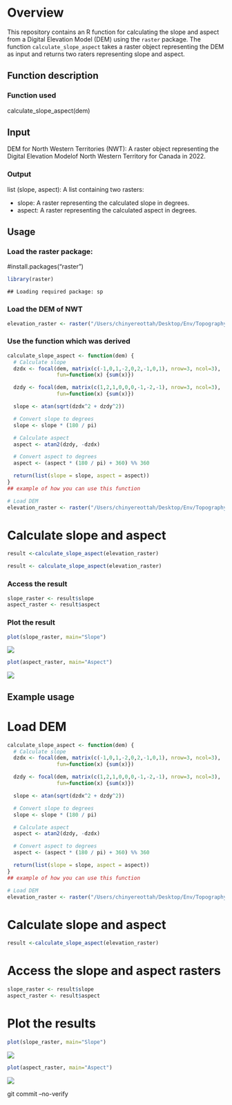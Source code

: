 
# Overview

This repository contains an R function for calculating the slope and
aspect from a Digital Elevation Model (DEM) using the `raster` package.
The function `calculate_slope_aspect` takes a raster object representing
the DEM as input and returns two raters representing slope and aspect.

## Function description

### Function used

calculate_slope_aspect(dem)

## Input

DEM for North Western Territories (NWT): A raster object representing
the Digital Elevation Modelof North Western Territory for Canada in
2022.

### Output

list (slope, aspect): A list containing two rasters:

- slope: A raster representing the calculated slope in degrees.
- aspect: A raster representing the calculated aspect in degrees.

## Usage

### Load the raster package:

\#install.packages(“raster”)

``` r
library(raster)
```

    ## Loading required package: sp

### Load the DEM of NWT

``` r
elevation_raster <- raster("/Users/chinyereottah/Desktop/Env/TopographyR/data-raw/NWTDEM_2022.tif")
```

### Use the function which was derived

``` r
calculate_slope_aspect <- function(dem) {
  # Calculate slope
  dzdx <- focal(dem, matrix(c(-1,0,1,-2,0,2,-1,0,1), nrow=3, ncol=3),
                fun=function(x) {sum(x)})

  dzdy <- focal(dem, matrix(c(1,2,1,0,0,0,-1,-2,-1), nrow=3, ncol=3),
                fun=function(x) {sum(x)})

  slope <- atan(sqrt(dzdx^2 + dzdy^2))

  # Convert slope to degrees
  slope <- slope * (180 / pi)

  # Calculate aspect
  aspect <- atan2(dzdy, -dzdx)

  # Convert aspect to degrees
  aspect <- (aspect * (180 / pi) + 360) %% 360

  return(list(slope = slope, aspect = aspect))
}
## example of how you can use this function

# Load DEM
elevation_raster <- raster("/Users/chinyereottah/Desktop/Env/TopographyR/data-raw/NWTDEM_2022.tif")
```

# Calculate slope and aspect

``` r
result <-calculate_slope_aspect(elevation_raster)

result <- calculate_slope_aspect(elevation_raster)
```

### Access the result

``` r
slope_raster <- result$slope
aspect_raster <- result$aspect
```

### Plot the result

``` r
plot(slope_raster, main="Slope")
```

![](README_files/figure-gfm/unnamed-chunk-6-1.png)<!-- -->

``` r
plot(aspect_raster, main="Aspect")
```

![](README_files/figure-gfm/unnamed-chunk-6-2.png)<!-- -->

## Example usage

# Load DEM

``` r
calculate_slope_aspect <- function(dem) {
  # Calculate slope
  dzdx <- focal(dem, matrix(c(-1,0,1,-2,0,2,-1,0,1), nrow=3, ncol=3),
                fun=function(x) {sum(x)})

  dzdy <- focal(dem, matrix(c(1,2,1,0,0,0,-1,-2,-1), nrow=3, ncol=3),
                fun=function(x) {sum(x)})

  slope <- atan(sqrt(dzdx^2 + dzdy^2))

  # Convert slope to degrees
  slope <- slope * (180 / pi)

  # Calculate aspect
  aspect <- atan2(dzdy, -dzdx)

  # Convert aspect to degrees
  aspect <- (aspect * (180 / pi) + 360) %% 360

  return(list(slope = slope, aspect = aspect))
}
## example of how you can use this function

# Load DEM
elevation_raster <- raster("/Users/chinyereottah/Desktop/Env/TopographyR/data-raw/NWTDEM_2022.tif")
```

# Calculate slope and aspect

``` r
result <-calculate_slope_aspect(elevation_raster)
```

# Access the slope and aspect rasters

``` r
slope_raster <- result$slope
aspect_raster <- result$aspect
```

# Plot the results

``` r
plot(slope_raster, main="Slope")
```

![](README_files/figure-gfm/unnamed-chunk-10-1.png)<!-- -->

``` r
plot(aspect_raster, main="Aspect")
```

![](README_files/figure-gfm/unnamed-chunk-10-2.png)<!-- -->

git commit –no-verify
